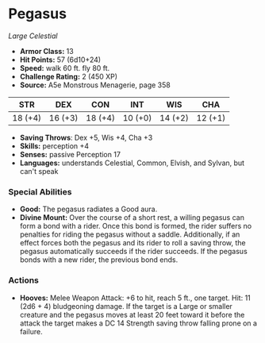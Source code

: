 # Pegasus

*Large* *Celestial*

- **Armor Class:** 13
- **Hit Points:** 57 (6d10+24)
- **Speed:** walk 60 ft. fly 80 ft.
- **Challenge Rating:** 2 (450 XP)
- **Source:** A5e Monstrous Menagerie, page 358

| STR | DEX | CON | INT | WIS | CHA |
| --- | --- | --- | --- | --- | --- |
| 18 (+4) | 16 (+3) | 18 (+4) | 10 (+0) | 14 (+2) | 12 (+1) |

- **Saving Throws**: Dex +5, Wis +4, Cha +3
- **Skills:** perception +4
- **Senses:** passive Perception 17
- **Languages:** understands Celestial, Common, Elvish, and Sylvan, but can't speak

### Special Abilities

- **Good:** The pegasus radiates a Good aura.
- **Divine Mount:** Over the course of a short rest, a willing pegasus can form a bond with a rider. Once this bond is formed, the rider suffers no penalties for riding the pegasus without a saddle. Additionally, if an effect forces both the pegasus and its rider to roll a saving throw, the pegasus automatically succeeds if the rider succeeds. If the pegasus bonds with a new rider, the previous bond ends.

### Actions

- **Hooves:** Melee Weapon Attack: +6 to hit, reach 5 ft., one target. Hit: 11 (2d6 + 4) bludgeoning damage. If the target is a Large or smaller creature and the pegasus moves at least 20 feet toward it before the attack  the target makes a DC 14 Strength saving throw  falling prone on a failure.


